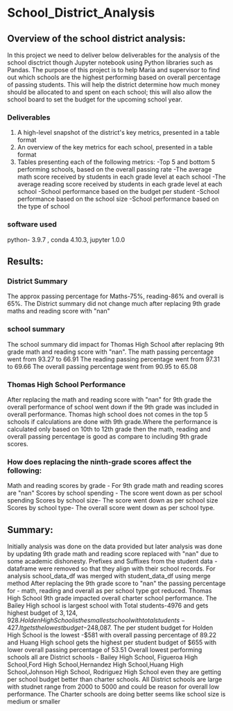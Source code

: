 # School_District_Analysis

## Overview of the school district analysis:
In this project we need to deliver below deliverables for the analysis of the school disctrict though Jupyter notebook using Python libraries such as Pandas. 
The purpose of this project is to help Maria and supervisor to find out which schools are the highest performing based on overall percentage of passing students. 
This will help the district determine how much money should be allocated to and spent on each school; this will also allow the school board to set the budget for 
the upcoming school year.
 
 ### Deliverables
1) A high-level snapshot of the district's key metrics, presented in a table format
2) An overview of the key metrics for each school, presented in a table format
3) Tables presenting each of the following metrics:
	-Top 5 and bottom 5 performing schools, based on the overall passing rate
	-The average math score received by students in each grade level at each school
	-The average reading score received by students in each grade level at each school
	-School performance based on the budget per student
	-School performance based on the school size 
	-School performance based on the type of school
	
### software used
python- 3.9.7 , conda 4.10.3, jupyter 1.0.0

## Results:
### District Summary
The approx passing percentage for Maths-75%, reading-86% and overall is 65%. The District summary did not change much after replacing 9th grade maths and reading score with "nan"

### school summary
The school summary did impact for Thomas High School after replacing 9th grade math and reading score with "nan". 
The math passing percentage went from 93.27 to 66.91
The reading passing percentage went from 97.31 to 69.66
The overall passing percentage went from 90.95 to 65.08

### Thomas High School Performance
After replacing the math and reading score with "nan" for 9th grade the overall performance of school went down if the 9th grade was included in overall performance.
Thomas high school does not comes in the top 5 schools if calculations are done with 9th grade.Where the performance is calculated only based on 10th to 12th grade then the math, reading and overall passing percentage is good as compare to including 9th grade scores.

### How does replacing the ninth-grade scores affect the following:
Math and reading scores by grade - For 9th grade math and reading scores are "nan"
Scores by school spending - The score went down as per school spending 
Scores by school size- The score went down as per school size
Scores by school type- The overall score went down as per school type. 


## Summary:
Initially analysis was done on the data provided but later analysis was done by updating 9th grade math and reading score replaced with "nan" due to some academic dishonesty.
Prefixes and Suffixes from the student data - dataframe were removed so that they align with their school records. For analysis school_data_df was merged with student_data_df using merge method
After replacing the 9th grade score to "nan" the passing percentage for - math, reading and overall as per school type got reduced. Thomas High School 9th grade impacted overall 
charter school performance. 
The Bailey High school is largest school with Total students-4976 and gets highest budget of $3,124,928. Holden High School is the smallest school with total students- 427. 
It gets the lowest budget -$248,087. 
The per student budget for Holden High School is the lowest -$581 with overall passing percentage of 89.22 and Huang High school gets the highest per student budget of $655 with lower overall passing percentage
of 53.51
Overall lowest performing schools all are District schools - Bailey High School, Figueroa High School,Ford High School,Hernandez High School,Huang High School,Johnson High School,
Rodriguez High School even they are getting per school budget better than charter schools. All District schools are large with studnet range from 2000 to 5000 and could be reason 
for overall low performance. The Charter schools are doing better seems like school size is medium or smaller





